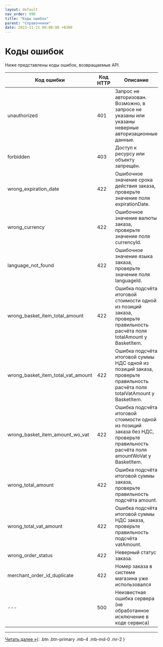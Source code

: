 ```yaml
---
layout: default
nav_order: 990
title: "Коды ошибок"
parent: "Справочники"
date: 2023-11-21 00:00:00 +0300
---
```


# Коды ошибок

Ниже представлены коды ошибок, возвращаемые API.

| Код ошибки                         | Код HTTP  | Описание
|------------------------------------| --------- | ---------
| unauthorized                       | 401       | Запрос не авторизован. Возможно, в запросе не указаны или указаны неверные авторизационные данные.
| forbidden                          | 403       | Доступ к ресурсу или объекту запрещён.
| wrong_expiration_date              | 422       | Ошибочное значение срока действия заказа, проверьте значение поля expirationDate.
| wrong_currency                     | 422       | Ошибочное значение валюты заказа, проверьте значение поля currencyId.
| language_not_found                 | 422       | Ошибочное значение языка заказа, проверьте значение поля languageId.
| wrong_basket_item_total_amount     | 422       | Ошибка подсчёта итоговой стоимости одной из позиций заказа, проверьте правильность расчёта поля totalAmount у BasketItem.
| wrong_basket_item_total_vat_amount | 422       | Ошибка подсчёта итоговой суммы НДС одной из позиций заказа, проверьте правильность расчёта поля totalVatAmount у BasketItem.
| wrong_basket_item_amount_wo_vat    | 422       | Ошибка подсчёта итоговой стоимости одной из позиций заказа без НДС, проверьте правильность расчёта поля amountWoVat у BasketItem.
| wrong_total_amount                 | 422       | Ошибка подсчёта итоговой суммы заказа, проверьте правильность подсчёта amount.
| wrong_total_vat_amount             | 422       | Ошибка подсчёта итоговой суммы НДС заказа, проверьте правильность подсчёта vatAmount.
| wrong_order_status                 | 422       | Неверный статус заказа.
| merchant_order_id_duplicate        | 422       | Номер заказа в системе магазина уже использовался
| ---                                | 500       | Неизвестная ошибка сервера (не обработанное исключение в коде сервиса)

---

[Читать далее &raquo;](/docs/security/){: .btn .btn-primary .mb-4 .mb-md-0 .mr-2 }

